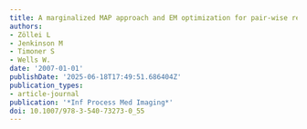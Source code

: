 ```yaml
---
title: A marginalized MAP approach and EM optimization for pair-wise registration
authors:
- Zöllei L
- Jenkinson M
- Timoner S
- Wells W.
date: '2007-01-01'
publishDate: '2025-06-18T17:49:51.686404Z'
publication_types:
- article-journal
publication: '*Inf Process Med Imaging*'
doi: 10.1007/978-3-540-73273-0_55
---
```

